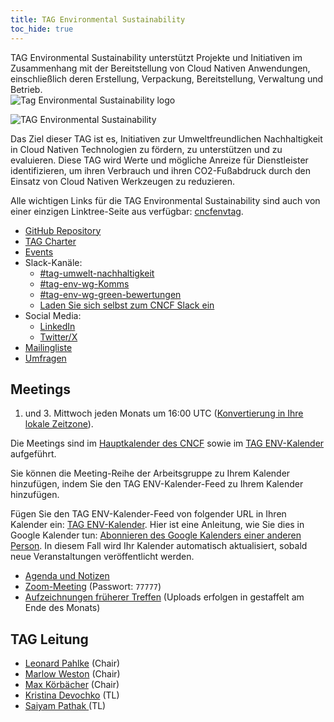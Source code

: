 ```yaml
---
title: TAG Environmental Sustainability
toc_hide: true
---
```


<div class="row mt-5 mb-3">
    <div class="col-lg-6">
        <div class="lead">
        TAG Environmental Sustainability unterstützt Projekte und Initiativen im Zusammenhang mit der Bereitstellung von Cloud Nativen Anwendungen, einschließlich deren Erstellung, Verpackung, Bereitstellung, Verwaltung und Betrieb.
        </div>
    </div>
    <div class="col-lg-6">
        <img src="/images/tag-environmental-sustainability_color.svg" alt="Tag Environmental Sustainability logo" style="max-width: 300px;">
    </div>
</div>

<p class="mt-5 mb-5"><img src="/images/tag-env-sustainability-header.webp" alt="TAG Environmental Sustainability"></p>

Das Ziel dieser TAG ist es, Initiativen zur Umweltfreundlichen Nachhaltigkeit in Cloud Nativen Technologien zu fördern, zu unterstützen und zu evaluieren. Diese TAG wird Werte und mögliche Anreize für Dienstleister identifizieren, um ihren Verbrauch und ihren CO2-Fußabdruck durch den Einsatz von Cloud Nativen Werkzeugen zu reduzieren.

<!-- cSpell:ignore Linktree -->

Alle wichtigen Links für die TAG Environmental Sustainability sind auch von einer einzigen Linktree-Seite aus verfügbar: [cncfenvtag](https://linktr.ee/cncfenvtag).

- [GitHub Repository](https://github.com/cncf/tag-env-sustainability)
- [TAG Charter](https://github.com/cncf/tag-env-sustainability/blob/main/charter.md)
- [Events](https://tag-env-sustainability.cncf.io/events/)
- Slack-Kanäle:
  - [#tag-umwelt-nachhaltigkeit](https://cloud-native.slack.com/archives/C03F270PDU6)
  - [#tag-env-wg-Komms](https://cloud-native.slack.com/archives/C068XUD9AEA)
  - [#tag-env-wg-green-bewertungen](https://cloud-native.slack.com/archives/C060EDHN431)
  - [Laden Sie sich selbst zum CNCF Slack ein](https://slack.cncf.io/)
- Social Media:
  - [LinkedIn](https://www.linkedin.com/company/cncf-tag-environmental-sustainability)
  - [Twitter/X](https://twitter.com/CNCFEnvTAG)
- [Mailingliste](https://lists.cncf.io/g/cncf-tag-env-sustainability/topics)
- [Umfragen](https://github.com/cncf/tag-env-sustainability/tree/main/artifacts/surveys)

## Meetings

1. und 3. Mittwoch jeden Monats um 16:00 UTC ([Konvertierung in Ihre lokale
   Zeitzone](https://dateful.com/convert/utc?t=16)).

Die Meetings sind im [Hauptkalender des CNCF](https://www.cncf.io/calendar/)
sowie im [TAG ENV-Kalender](https://calendar.google.com/calendar/embed?src=72e93a411f02e5664bb4485c04311b83dae6a62574e4ab882a1ccf8526aa9bf1%40group.calendar.google.com&ctz=America%2FChicago) aufgeführt.

Sie können die Meeting-Reihe der Arbeitsgruppe zu Ihrem Kalender hinzufügen,
indem Sie den TAG ENV-Kalender-Feed zu Ihrem Kalender hinzufügen.

Fügen Sie den TAG ENV-Kalender-Feed von folgender URL in Ihren Kalender ein: [TAG ENV-Kalender](https://calendar.google.com/calendar/embed?src=72e93a411f02e5664bb4485c04311b83dae6a62574e4ab882a1ccf8526aa9bf1%40group.calendar.google.com). Hier ist eine Anleitung, wie Sie dies in Google Kalender tun: [Abonnieren des Google Kalenders einer anderen Person](https://support.google.com/calendar/answer/37100?hl=en&co=GENIE.Platform%3DDesktop). In diesem Fall wird Ihr Kalender automatisch aktualisiert, sobald neue Veranstaltungen veröffentlicht werden.

- [Agenda und Notizen](https://bit.ly/cncf-tag-env-meeting-notes)
- [Zoom-Meeting](https://zoom.us/my/cncftagenvsustainability) (Passwort: `77777`)
- [Aufzeichnungen früherer Treffen](https://www.youtube.com/@CNCFEnvTAG/playlists) (Uploads erfolgen in gestaffelt am Ende des Monats)

## TAG Leitung

- [Leonard Pahlke](https://github.com/leonardpahlke) (Chair)
- [Marlow Weston](https://github.com/catblade) (Chair)
- [Max Körbächer](https://github.com/mkorbi) (Chair)
- [Kristina Devochko](https://github.com/guidemetothemoon) (TL)
- [Saiyam Pathak ](https://github.com/saiyam1814) (TL)